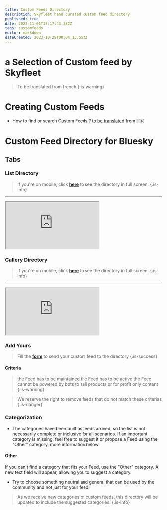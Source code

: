 ```yaml
---
title: Custom Feeds Directory
description: Skyfleet hand curated custom feed directory
published: true
date: 2023-11-01T17:17:43.382Z
tags: customfeeds
editor: markdown
dateCreated: 2023-10-28T00:04:13.552Z
---
```


# a Selection of Custom feed by Skyfleet

> To be translated from french
{.is-warning}


# Creating Custom Feeds
- How to find or search Custom Feeds ?  [to be translated](https://skyfleet.blue/fr/custom-feeds/creation-cf) from 🇫🇷

# Custom Feed Directory for Bluesky


<h2 class="tabset">Tabs</h2>

### List Directory

> If you're on mobile, click **[here](https://base.skyfleet.blue/public/grid/coacO_mwgwoqlQHZZg7NOGJMFxxKVGbGcda3Cc3sfP0)** to see the directory in full screen.
{.is-info}


---

<div class="iframe">
  <iframe class="responsive-iframe" src="https://base.skyfleet.blue/public/grid/coacO_mwgwoqlQHZZg7NOGJMFxxKVGbGcda3Cc3sfP0"></iframe>
</div>

### Gallery Directory

> If you're on mobile, click **[here](https://base.skyfleet.blue/public/gallery/B3tvHui5AFAyc1jBk3REqT0qUK-KrZOq-t7jbaZAlTc)** to see the directory in full screen.
{.is-info}

---

<div class="iframe">
  <iframe class="responsive-iframe" src="https://base.skyfleet.blue/public/gallery/B3tvHui5AFAyc1jBk3REqT0qUK-KrZOq-t7jbaZAlTc"></iframe>
</div>

### Add Yours

> Fill the **[form](https://base.skyfleet.blue/form/S5rFouNpKE3q-OfnCjjRqz5ExrUQvAHKHBp7aVWMLcw)** to send your custom feed to the directory
{.is-success}


#### Criteria

> the Feed has to be maintained
> the Feed has to be active
> the Feed cannot be powered by bots to sell products or for profit only content
{.is-warning}

> We reserve the right to remove feeds that do not match these criterias
{.is-danger}


### Categorization

- The categories have been built as feeds arrived, so the list is not necessarily complete or inclusive for all scenarios. If an important category is missing, feel free to suggest it or propose a Feed using the "Other" category, more information below:

#### Other

If you can't find a category that fits your Feed, use the "Other" category. A new text field will appear, allowing you to suggest a category.
- Try to choose something neutral and general that can be used by the community and not just for your feed.

> As we receive new categories of custom feeds, this directory will be updated to include the suggested categories.
{.is-info}
